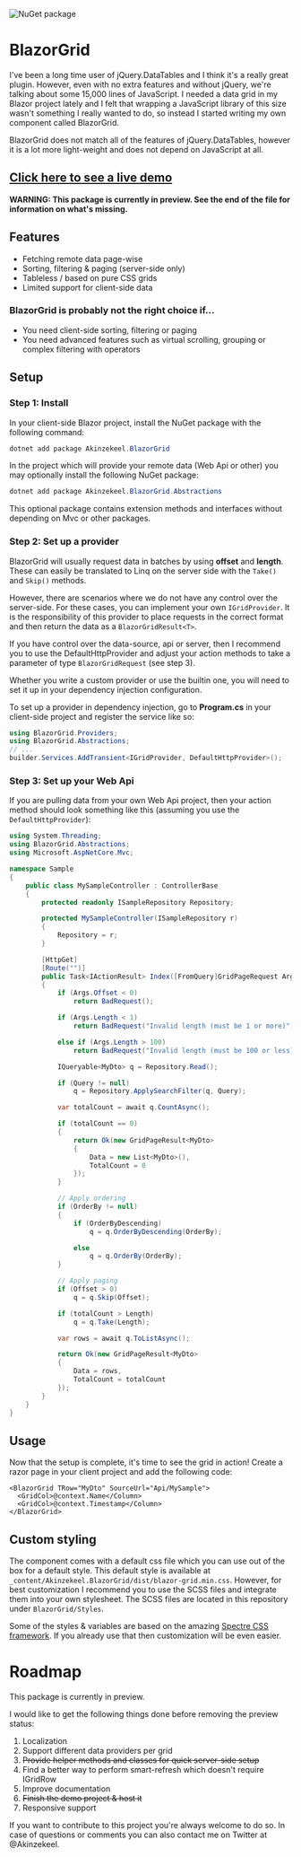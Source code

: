 ![NuGet package](https://img.shields.io/nuget/vpre/Akinzekeel.BlazorGrid)

# BlazorGrid
I've been a long time user of jQuery.DataTables and I think it's a really great plugin. However, even with no extra features and without jQuery, we're talking about some 15,000 lines of JavaScript. I needed a data grid in my Blazor project lately and I felt that wrapping a JavaScript library of this size wasn't something I really wanted to do, so instead I started writing my own component called BlazorGrid.

BlazorGrid does not match all of the features of jQuery.DataTables, however it is a lot more light-weight and does not depend on JavaScript at all.

## [Click here to see a live demo](https://blazorgrid.z6.web.core.windows.net/)

**WARNING: This package is currently in preview. See the end of the file for information on what's missing.**

## Features
- Fetching remote data page-wise
- Sorting, filtering & paging (server-side only)
- Tableless / based on pure CSS grids
- Limited support for client-side data

### BlazorGrid is probably not the right choice if...
- You need client-side sorting, filtering or paging
- You need advanced features such as virtual scrolling, grouping or complex filtering with operators

## Setup
### Step 1: Install
In your client-side Blazor project, install the NuGet package with the following command:
```powershell
dotnet add package Akinzekeel.BlazorGrid
```
In the project which will provide your remote data (Web Api or other) you may optionally install the following NuGet package:
```powershell
dotnet add package Akinzekeel.BlazorGrid.Abstractions
```
This optional package contains extension methods and interfaces without depending on Mvc or other packages.

### Step 2: Set up a provider
BlazorGrid will usually request data in batches by using **offset** and **length**. These can easily be translated to Linq on the server side with the `Take()` and `Skip()` methods.

However, there are scenarios where we do not have any control over the server-side. For these cases, you can implement your own `IGridProvider`. It is the responsibility of this provider to place requests in the correct format and then return the data as a `BlazorGridResult<T>`.

If you have control over the data-source, api or server, then I recommend you to use the DefaultHttpProvider and adjust your action methods to take a parameter of type `BlazorGridRequest` (see step 3).

Whether you write a custom provider or use the builtin one, you will need to set it up in your dependency injection configuration.

To set up a provider in dependency injection, go to **Program.cs** in your client-side project and register the service like so:

```c#
using BlazorGrid.Providers;
using BlazorGrid.Abstractions;
// ...
builder.Services.AddTransient<IGridProvider, DefaultHttpProvider>();
```

### Step 3: Set up your Web Api
If you are pulling data from your own Web Api project, then your action method should look something like this (assuming you use the `DefaultHttpProvider`):
```c#
using System.Threading;
using BlazorGrid.Abstractions;
using Microsoft.AspNetCore.Mvc;

namespace Sample
{
    public class MySampleController : ControllerBase
    {
        protected readonly ISampleRepository Repository;

        protected MySampleController(ISampleRepository r)
        {
            Repository = r;
        }

        [HttpGet]
        [Route("")]
        public Task<IActionResult> Index([FromQuery]GridPageRequest Args)
        {
            if (Args.Offset < 0)
                return BadRequest();

            if (Args.Length < 1)
                return BadRequest("Invalid length (must be 1 or more)");

            else if (Args.Length > 100)
                return BadRequest("Invalid length (must be 100 or less)");

            IQueryable<MyDto> q = Repository.Read();

            if (Query != null)
                q = Repository.ApplySearchFilter(q, Query);

            var totalCount = await q.CountAsync();

            if (totalCount == 0)
            {
                return Ok(new GridPageResult<MyDto>
                {
                    Data = new List<MyDto>(),
                    TotalCount = 0
                });
            }

            // Apply ordering
            if (OrderBy != null)
            {
                if (OrderByDescending)
                    q = q.OrderByDescending(OrderBy);

                else
                    q = q.OrderBy(OrderBy);
            }

            // Apply paging
            if (Offset > 0)
                q = q.Skip(Offset);

            if (totalCount > Length)
                q = q.Take(Length);

            var rows = await q.ToListAsync();

            return Ok(new GridPageResult<MyDto>
            {
                Data = rows,
                TotalCount = totalCount
            });
        }
    }
}
```

## Usage
Now that the setup is complete, it's time to see the grid in action! Create a razor page in your client project and add the following code:
```razor
<BlazorGrid TRow="MyDto" SourceUrl="Api/MySample">
  <GridCol>@context.Name</Column>
  <GridCol>@context.Timestamp</Column>
</BlazorGrid>
```

## Custom styling
The component comes with a default css file which you can use out of the box for a default style. This default style is available at `_content/Akinzekeel.BlazorGrid/dist/blazor-grid.min.css`. However, for best customization I recommend you to use the SCSS files and integrate them into your own stylesheet. The SCSS files are located in this repository under `BlazorGrid/Styles`.

Some of the styles & variables are based on the amazing [Spectre CSS framework](https://picturepan2.github.io/spectre/). If you already use that then customization will be even easier.

# Roadmap
This package is currently in preview.

I would like to get the following things done before removing the preview status:
1. Localization
2. Support different data providers per grid
3. ~~Provide helper methods and classes for quick server-side setup~~
4. Find a better way to perform smart-refresh which doesn't require IGridRow
5. Improve documentation
6. ~~Finish the demo project & host it~~
7. Responsive support

If you want to contribute to this project you're always welcome to do so. In case of questions or comments you can also contact me on Twitter at @Akinzekeel.
